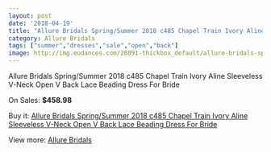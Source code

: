 ```yaml
---
layout: post
date: '2018-04-19'
title: "Allure Bridals Spring/Summer 2018 c485 Chapel Train Ivory Aline Sleeveless V-Neck Open V Back Lace Beading Dress For Bride"
category: Allure Bridals
tags: ["summer","dresses","sale","open","back"]
image: http://img.eudances.com/28891-thickbox_default/allure-bridals-spring-summer-2018-c485-chapel-train-ivory-aline-sleeveless-v-neck-open-v-back-lace-beading-dress-for-bride.jpg
---
```

Allure Bridals Spring/Summer 2018 c485 Chapel Train Ivory Aline Sleeveless V-Neck Open V Back Lace Beading Dress For Bride

On Sales: **$458.98**
<a href="https://www.eudances.com/en/allure-bridals/9459-allure-bridals-spring-summer-2018-c485-chapel-train-ivory-aline-sleeveless-v-neck-open-v-back-lace-beading-dress-for-bride.html"><amp-img layout="responsive" width="600" height="600" src="//img.eudances.com/28891-thickbox_default/allure-bridals-spring-summer-2018-c485-chapel-train-ivory-aline-sleeveless-v-neck-open-v-back-lace-beading-dress-for-bride.jpg" alt="Allure Bridals Spring/Summer 2018 c485 Chapel Train Ivory Aline Sleeveless V-Neck Open V Back Lace Beading Dress For Bride 0" /></a>
<a href="https://www.eudances.com/en/allure-bridals/9459-allure-bridals-spring-summer-2018-c485-chapel-train-ivory-aline-sleeveless-v-neck-open-v-back-lace-beading-dress-for-bride.html"><amp-img layout="responsive" width="600" height="600" src="//img.eudances.com/28901-thickbox_default/allure-bridals-spring-summer-2018-c485-chapel-train-ivory-aline-sleeveless-v-neck-open-v-back-lace-beading-dress-for-bride.jpg" alt="Allure Bridals Spring/Summer 2018 c485 Chapel Train Ivory Aline Sleeveless V-Neck Open V Back Lace Beading Dress For Bride 1" /></a>
<a href="https://www.eudances.com/en/allure-bridals/9459-allure-bridals-spring-summer-2018-c485-chapel-train-ivory-aline-sleeveless-v-neck-open-v-back-lace-beading-dress-for-bride.html"><amp-img layout="responsive" width="600" height="600" src="//img.eudances.com/28900-thickbox_default/allure-bridals-spring-summer-2018-c485-chapel-train-ivory-aline-sleeveless-v-neck-open-v-back-lace-beading-dress-for-bride.jpg" alt="Allure Bridals Spring/Summer 2018 c485 Chapel Train Ivory Aline Sleeveless V-Neck Open V Back Lace Beading Dress For Bride 2" /></a>
<a href="https://www.eudances.com/en/allure-bridals/9459-allure-bridals-spring-summer-2018-c485-chapel-train-ivory-aline-sleeveless-v-neck-open-v-back-lace-beading-dress-for-bride.html"><amp-img layout="responsive" width="600" height="600" src="//img.eudances.com/28899-thickbox_default/allure-bridals-spring-summer-2018-c485-chapel-train-ivory-aline-sleeveless-v-neck-open-v-back-lace-beading-dress-for-bride.jpg" alt="Allure Bridals Spring/Summer 2018 c485 Chapel Train Ivory Aline Sleeveless V-Neck Open V Back Lace Beading Dress For Bride 3" /></a>
<a href="https://www.eudances.com/en/allure-bridals/9459-allure-bridals-spring-summer-2018-c485-chapel-train-ivory-aline-sleeveless-v-neck-open-v-back-lace-beading-dress-for-bride.html"><amp-img layout="responsive" width="600" height="600" src="//img.eudances.com/28898-thickbox_default/allure-bridals-spring-summer-2018-c485-chapel-train-ivory-aline-sleeveless-v-neck-open-v-back-lace-beading-dress-for-bride.jpg" alt="Allure Bridals Spring/Summer 2018 c485 Chapel Train Ivory Aline Sleeveless V-Neck Open V Back Lace Beading Dress For Bride 4" /></a>
<a href="https://www.eudances.com/en/allure-bridals/9459-allure-bridals-spring-summer-2018-c485-chapel-train-ivory-aline-sleeveless-v-neck-open-v-back-lace-beading-dress-for-bride.html"><amp-img layout="responsive" width="600" height="600" src="//img.eudances.com/28897-thickbox_default/allure-bridals-spring-summer-2018-c485-chapel-train-ivory-aline-sleeveless-v-neck-open-v-back-lace-beading-dress-for-bride.jpg" alt="Allure Bridals Spring/Summer 2018 c485 Chapel Train Ivory Aline Sleeveless V-Neck Open V Back Lace Beading Dress For Bride 5" /></a>
<a href="https://www.eudances.com/en/allure-bridals/9459-allure-bridals-spring-summer-2018-c485-chapel-train-ivory-aline-sleeveless-v-neck-open-v-back-lace-beading-dress-for-bride.html"><amp-img layout="responsive" width="600" height="600" src="//img.eudances.com/28896-thickbox_default/allure-bridals-spring-summer-2018-c485-chapel-train-ivory-aline-sleeveless-v-neck-open-v-back-lace-beading-dress-for-bride.jpg" alt="Allure Bridals Spring/Summer 2018 c485 Chapel Train Ivory Aline Sleeveless V-Neck Open V Back Lace Beading Dress For Bride 6" /></a>
<a href="https://www.eudances.com/en/allure-bridals/9459-allure-bridals-spring-summer-2018-c485-chapel-train-ivory-aline-sleeveless-v-neck-open-v-back-lace-beading-dress-for-bride.html"><amp-img layout="responsive" width="600" height="600" src="//img.eudances.com/28895-thickbox_default/allure-bridals-spring-summer-2018-c485-chapel-train-ivory-aline-sleeveless-v-neck-open-v-back-lace-beading-dress-for-bride.jpg" alt="Allure Bridals Spring/Summer 2018 c485 Chapel Train Ivory Aline Sleeveless V-Neck Open V Back Lace Beading Dress For Bride 7" /></a>
<a href="https://www.eudances.com/en/allure-bridals/9459-allure-bridals-spring-summer-2018-c485-chapel-train-ivory-aline-sleeveless-v-neck-open-v-back-lace-beading-dress-for-bride.html"><amp-img layout="responsive" width="600" height="600" src="//img.eudances.com/28894-thickbox_default/allure-bridals-spring-summer-2018-c485-chapel-train-ivory-aline-sleeveless-v-neck-open-v-back-lace-beading-dress-for-bride.jpg" alt="Allure Bridals Spring/Summer 2018 c485 Chapel Train Ivory Aline Sleeveless V-Neck Open V Back Lace Beading Dress For Bride 8" /></a>
<a href="https://www.eudances.com/en/allure-bridals/9459-allure-bridals-spring-summer-2018-c485-chapel-train-ivory-aline-sleeveless-v-neck-open-v-back-lace-beading-dress-for-bride.html"><amp-img layout="responsive" width="600" height="600" src="//img.eudances.com/28893-thickbox_default/allure-bridals-spring-summer-2018-c485-chapel-train-ivory-aline-sleeveless-v-neck-open-v-back-lace-beading-dress-for-bride.jpg" alt="Allure Bridals Spring/Summer 2018 c485 Chapel Train Ivory Aline Sleeveless V-Neck Open V Back Lace Beading Dress For Bride 9" /></a>
<a href="https://www.eudances.com/en/allure-bridals/9459-allure-bridals-spring-summer-2018-c485-chapel-train-ivory-aline-sleeveless-v-neck-open-v-back-lace-beading-dress-for-bride.html"><amp-img layout="responsive" width="600" height="600" src="//img.eudances.com/28892-thickbox_default/allure-bridals-spring-summer-2018-c485-chapel-train-ivory-aline-sleeveless-v-neck-open-v-back-lace-beading-dress-for-bride.jpg" alt="Allure Bridals Spring/Summer 2018 c485 Chapel Train Ivory Aline Sleeveless V-Neck Open V Back Lace Beading Dress For Bride 10" /></a>

Buy it: [Allure Bridals Spring/Summer 2018 c485 Chapel Train Ivory Aline Sleeveless V-Neck Open V Back Lace Beading Dress For Bride](https://www.eudances.com/en/allure-bridals/9459-allure-bridals-spring-summer-2018-c485-chapel-train-ivory-aline-sleeveless-v-neck-open-v-back-lace-beading-dress-for-bride.html "Allure Bridals Spring/Summer 2018 c485 Chapel Train Ivory Aline Sleeveless V-Neck Open V Back Lace Beading Dress For Bride")

View more: [Allure Bridals](https://www.eudances.com/en/2-allure-bridals "Allure Bridals")